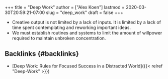 +++
title = "Deep Work"
author = ["Alex Koen"]
lastmod = 2020-03-30T20:59:21-07:00
slug = "deep_work"
draft = false
+++

-   Creative output is not limited by a lack of inputs. It is limited by a lack of time spent contemplating and reworking important ideas.
-   We must establish routines and systems to limit the amount of willpower required to maintain unbroken concentration.


## Backlinks {#backlinks}

-   [Deep Work: Rules for Focused Success in a Distracted World]({{< relref "Deep-Work" >}})
